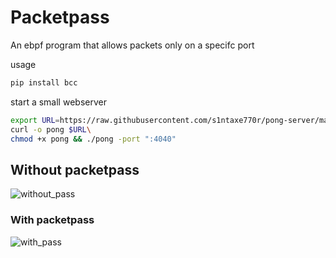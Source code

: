 # Packetpass 

An ebpf program that allows packets only on a specifc port 


usage 

```bash
pip install bcc
```

start a small webserver 
```bash
export URL=https://raw.githubusercontent.com/s1ntaxe770r/pong-server/master/main.go
curl -o pong $URL\ 
chmod +x pong && ./pong -port ":4040"
```

## Without packetpass  

![without_pass](https://file.coffee/u/CPt8b7pEPXmY5X.png)


### With packetpass 

![with_pass](https://file.coffee/u/eUYSDxjbsWvZuC.png)


